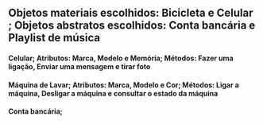 ## Objetos materiais escolhidos: Bicicleta e Celular ; Objetos abstratos escolhidos:  Conta bancária e Playlist de música

#### Celular; Atributos: Marca, Modelo e Memória; Métodos: Fazer uma ligação, Enviar uma mensagem e tirar foto
#### Máquina de Lavar; Atributos: Marca, Modelo e Cor; Métodos: Ligar a máquina, Desligar a máquina e consultar o estado da máquina

#### Conta bancária; 